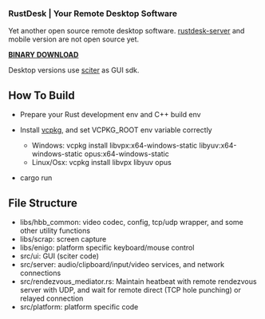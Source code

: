 ### RustDesk | Your Remote Desktop Software

Yet another open source remote desktop software. [rustdesk-server](https://github.com/rustdesk/rustdesk-server) and mobile version are not open source yet.

[**BINARY DOWNLOAD**](https://github.com/rustdesk/rustdesk/releases)

Desktop versions use [sciter](https://sciter.com/) as GUI sdk.

## How To Build

* Prepare your Rust development env and C++ build env

* Install [vcpkg](https://github.com/microsoft/vcpkg), and set VCPKG_ROOT env variable correctly

   - Windows: vcpkg install libvpx:x64-windows-static libyuv:x64-windows-static opus:x64-windows-static
   - Linux/Osx: vcpkg install libvpx libyuv opus
   
* cargo run

## File Structure

- libs/hbb_common: video codec, config, tcp/udp wrapper, and some other utility functions
- libs/scrap: screen capture
- libs/enigo: platform specific keyboard/mouse control
- src/ui: GUI (sciter code)
- src/server: audio/clipboard/input/video services, and network connections
- src/rendezvous_mediator.rs: Maintain heatbeat with remote rendezvous server with UDP, and wait for remote direct (TCP hole punching) or relayed connection
- src/platform: platform specific code
